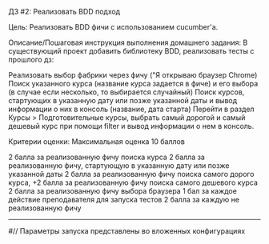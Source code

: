 ДЗ #2: Реализовать BDD подход

Цель: Реализовать BDD фичи с использованием cucumber'a.

Описание/Пошаговая инструкция выполнения домашнего задания: В существующий проект добавить библиотеку BDD, реализовать тесты с прошлого дз:

Реализовать выбор фабрики через фичу ("Я открываю браузер Chrome) Поиск указанного курса (название курса задается в фиче) и его выбора (в случае если несколько, то выбирается случайный) Поиск курсов, стартующих в указанную дату или позже указанной даты и вывод информации о них в консоль (название, дата старта) Перейти в раздел Курсы > Подготовительные курсы, выбрать самый дорогой и самый дешевый курс при помощи filter и вывод информации о нем в консоль.

Критерии оценки: Максимальная оценка 10 баллов

2 балла за реализованную фичу поиска курса 2 балла за реализованную фичу, стартующую в указанную дату или позже указанной даты 2 балла за реализованную фичу поиска самого дорого курса, +2 балла за реализованную фичу поиска самого дешевого курса 2 балла за реализованную фичу выбора браузера 1 бал за каждое действие преподавателя для запуска тестов 2 балла за каждую не реализованную фичу

------------------

#// Параметры запуска представлены во вложенных конфигурациях
